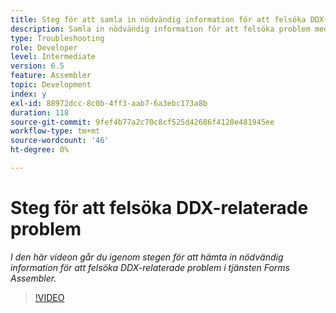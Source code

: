 ```yaml
---
title: Steg för att samla in nödvändig information för att felsöka DDX-relaterade problem
description: Samla in nödvändig information för att felsöka problem med Assembler
type: Troubleshooting
role: Developer
level: Intermediate
version: 6.5
feature: Assembler
topic: Development
index: y
exl-id: 88972dcc-8c0b-4ff3-aab7-6a3ebc173a8b
duration: 118
source-git-commit: 9fef4b77a2c70c8cf525d42686f4120e481945ee
workflow-type: tm+mt
source-wordcount: '46'
ht-degree: 0%

---
```


# Steg för att felsöka DDX-relaterade problem

*I den här videon går du igenom stegen för att hämta in nödvändig information för att felsöka DDX-relaterade problem i tjänsten Forms Assembler.*

>[!VIDEO](https://video.tv.adobe.com/v/335517?quality=12&learn=on)
